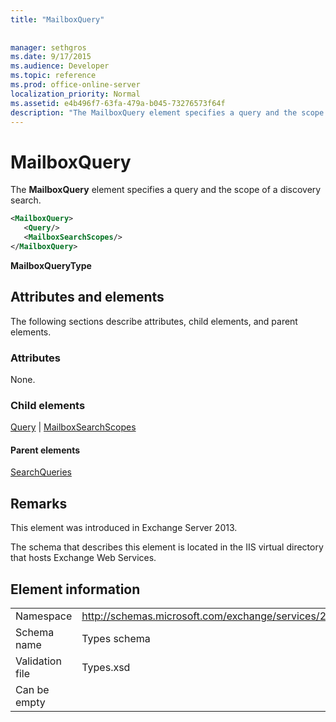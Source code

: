 ```yaml
---
title: "MailboxQuery"
 
 
manager: sethgros
ms.date: 9/17/2015
ms.audience: Developer
ms.topic: reference
ms.prod: office-online-server
localization_priority: Normal
ms.assetid: e4b496f7-63fa-479a-b045-73276573f64f
description: "The MailboxQuery element specifies a query and the scope of a discovery search."
---
```


# MailboxQuery

The **MailboxQuery** element specifies a query and the scope of a discovery search. 
  
```XML
<MailboxQuery>
   <Query/>
   <MailboxSearchScopes/>
</MailboxQuery>
```

 **MailboxQueryType**
## Attributes and elements

The following sections describe attributes, child elements, and parent elements.
  
### Attributes

None.
  
### Child elements

[Query](query.md) | [MailboxSearchScopes](mailboxsearchscopes.md)
  
#### Parent elements

[SearchQueries](searchqueries.md)
  
## Remarks

This element was introduced in Exchange Server 2013.
  
The schema that describes this element is located in the IIS virtual directory that hosts Exchange Web Services.
  
## Element information

|||
|:-----|:-----|
|Namespace  <br/> |http://schemas.microsoft.com/exchange/services/2006/types  <br/> |
|Schema name  <br/> |Types schema  <br/> |
|Validation file  <br/> |Types.xsd  <br/> |
|Can be empty  <br/> ||
   

